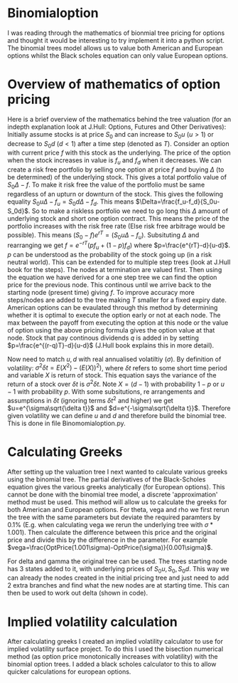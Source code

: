 # Binomialoption
I was reading through the mathematics of bionmial tree pricing for options and thought it would be interesting to try implement it into a python script. The binomial trees model allows us to value both American and European options whilst the Black scholes equation can only value European options. 

# Overview of mathematics of option pricing
Here is a brief overview of the mathematics behind the tree valuation (for an indepth explanation look at J.Hull: Options, Futures and Other Derivatives):
Initially assume stocks is at price $S_0$ and can increase to $S_0 u$ ($u>1$) or decrease to $S_0 d$ ($d<1$) after a time step (denoted as $T$). Consider an option with current price $f$ with this stock as the underlying. The price of the option when the stock increases in value is $f_u$ and $f_d$ when it decreases. We can create a risk free portfolio by selling one option at price $f$ and buying $\Delta$ (to be determined) of the underlying stock. This gives a total portfolio value of $S_0\Delta-f$. To make it risk free the value of the portfolio must be same regardless of an upturn or downturn of the stock. This gives the following equality $S_0u\Delta -f_u=S_0d\Delta-f_d$. This means $\Delta=\frac{f_u-f_d}{S_0u-S_0d}$. So to make a riskless portfolio we need to go long this $\Delta$ amount of underlying stock and short one option contract. This means the price of the portfolio increases with the risk free rate (Else risk free arbitrage would be possible). This means $(S_0-f)e^{rT}=(S_0u\Delta-f_u)$. Subsituting $\Delta$ and rearranging we get $f=e^{-rT}(pf_u+(1-p)f_d)$ where $p=\frac{e^{rT}-d}{u-d}$. $p$ can be understood as the probability of the stock going up (in a risk neutral world). This can be extended for to multiple step trees (look at J.Hull book for the steps). The nodes at termination are valued first. Then using the equation we have derived for a one step tree we can find the option price for the previous node. This continous until we arrive back to the starting node (present time) giving $f$. To improve accuracy more steps/nodes are added to the tree making $T$ smaller for a fixed expiry date. American options can be evaulated through this method by determining whether it is optimal to execute the option early or not at each node. The max between the payoff from executing the option at this node or the value of option using the above pricing formula gives the option value at that node. Stock that pay continous dividends $q$ is added in by setting $p=\frac{e^{(r-q)T}-d}{u-d}$ (J.Hull book explains this in more detail). 

Now need to match $u,d$ with real annualised volatiltiy ($\sigma$). By definition of volatility: $\sigma^2 \delta t= E(X^2)-(E(X))^2)$, where $\delta t$ refers to some short time period and variable $X$ is return of stock. This equation says the variance of the return of a stock over $\delta t$ is $\sigma^2\delta t$. Note $X=(d-1)$ with probability $1-p$ or $u-1$ with probability $p$. With some subsitutions, re arrangements and assumptions in $\delta t$ (ignoring terms $\delta t^2$ and higher) we get $u=e^{\sigma\sqrt{\delta t}}$ and $d=e^{-\sigma\sqrt{\delta t}}$. Therefore given volatility we can define $u$ and $d$ and therefore build the binomial tree. This is done in file Binomomialoption.py. 

# Calculating Greeks
After setting up the valuation tree I next wanted to calculate various greeks using the binomial tree. The partial derivatives of the Black-Scholes equation gives the various greeks analytically (for European options). This cannot be done with the binomial tree model, a discrete 'approximation' method must be used. This method will allow us to calculate the greeks for both American and European options. For theta, vega and rho we first rerun the tree with the same parameters but deviate the required paramters by $0.1\%$ (E.g. when calculating vega we rerun the underlying tree with $\sigma*1.001$). Then calculate the difference between this price and the original price and divide this by the difference in the parameter. For example $vega=\frac{OptPrice(1.001\sigma)-OptPrice(\sigma)}{0.001\sigma}$.

For delta and gamma the original tree can be used. The trees starting node has 3 states added to it, with underlying prices of $S_0 u,S_0,S_0 d$. This way we can already the nodes created in the initial pricing tree and just need to add 2 extra branches and find what the new nodes are at starting time. This can then be used to work out delta (shown in code).

# Implied volatility calculation
After calculating greeks I created an implied volatility calculator to use for implied volatility surface project. To do this I used the bisection numerical method (as option price monotonically increases with volatility) with the binomial option trees. I added a black scholes calculator to this to allow quicker calculations for european options.
   
